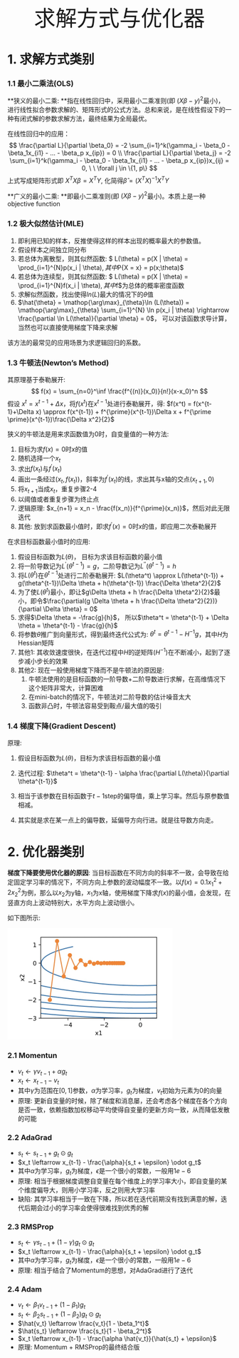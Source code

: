 <center><font size = 10>求解方式与优化器</font></center>

# 1. 求解方式类别

### 1.1 最小二乘法(OLS)

**狭义的最小二乘: **指在线性回归中，采用最小二乘准则(即 $(X \beta - y)^2$最小)， 进行线性拟合参数求解的、矩阵形式的公式方法。总和来说，是在线性假设下的一种有闭式解的参数求解方法，最终结果为全局最优。

在线性回归中的应用： 
$$
\frac{\partial L}{\partial \beta_0} = -2 \sum_{i=1}^k(\gamma_i - \beta_0 - \beta_1x_{i1} - ... - \beta_p x_{ip}) = 0 \\ 
\frac{\partial L}{\partial \beta_j} = -2 \sum_{i=1}^k(\gamma_i - \beta_0 - \beta_1x_{i1} - ... - \beta_p x_{ip})x_{ij} = 0, \ \ \forall j \in \{1, p\}
$$
上式写成矩阵形式即 $X^TX\beta = X^TY$, 化简得$\hat{\beta} = (X^TX)^{-1}X^TY$



**广义的最小二乘: **即最小二乘准则(即 $(X \beta - y)^2$最小)。本质上是一种objective function



### 1.2 极大似然估计(MLE)

1. 即利用已知的样本，反推使得这样的样本出现的概率最大的参数值。
2. 假设样本之间独立同分布
3. 若总体为离散型，则其似然函数: $ L(\theta) = p(X | \theta) = \prod_{i=1}^{N}p(x_i | \theta)$, 其中$P\{X = x\} = p(x;\theta)$
4. 若总体为连续型，则其似然函数:  $ L(\theta) = p(X | \theta) = \prod_{i=1}^{N}f(x_i | \theta)$, 其中$f$为总体的概率密度函数
5. 求解似然函数，找出使得$ln(L)$最大的情况下的$\theta$值
6. $\hat{\theta} = \mathop{\arg\max}_{\theta}\ln (L(\theta)) = \mathop{\arg\max}_{\theta} \sum_{i=1}^{N} \ln p(x_i | \theta) \rightarrow \frac{\partial \ln L(\theta)}{\partial \theta} = 0$， 可以对该函数求导计算，当然也可以直接使用梯度下降来求解

该方法的最常见的应用场景为求逻辑回归的系数。



### 1.3 牛顿法(Newton’s Method)

其原理基于泰勒展开: 
$$
f(x) = \sum_{n=0}^\inf \frac{f^{(n)}(x_0)}{n!}(x-x_0)^n
$$
假设 $x^{t} = x^{t-1} + \Delta x$，将$f(x^t)$在$x^{t-1}$处进行泰勒展开，得: $f(x^t) = f(x^{t-1}+\Delta x) \approx f(x^{t-1}) + f^{\prime}(x^{t-1})\Delta x + f^{\prime \prime}(x^{t-1})\frac{\Delta x^2}{2}$



狭义的牛顿法是用来求函数值为0时，自变量值的一种方法:

1. 目标为求$f(x)=0$时$x$的值
2. 随机选择一个$x_t$
3. 求出$f(x_t)$与$f ^{\prime}(x_t)$
4. 画出一条经过$(x_t, f(x_t))$，斜率为$f^{\prime}(x_t)$的线，求出其与x轴的交点$(x_{t+1}, 0)$
5. 将$x_{t+1}$当成$x_t$，重复步骤2-4
6. 以阈值或者重复步骤为终止点
7. 逻辑原理: $x_{n+1} = x_n - \frac{f(x_n)}{f^{\prime}(x_n)}$，然后对此无限迭代
8. 其他: 放到求函数最小值时，即求$f^{\prime}(x)=0$时$x$的值，即应用二次泰勒展开



在求目标函数最小值时的应用: 

1. 假设目标函数为$L(\theta)$， 目标为求该目标函数的最小值
2. 将一阶导数记为$L^{\prime}(\theta^{t-1}) = g$，二阶导数记为$L^{\prime \prime}(\theta^{t-1}) = h$
3. 将$L(\theta^t)$在$\theta^{t-1}$处进行二阶泰勒展开: $L(\theta^t) \approx L(\theta^{t-1}) + g(\theta^{t-1})\Delta \theta + h(\theta^{t-1}) \frac{\Delta \theta^2}{2}$
4. 为了使$L(\theta^t)$最小，即让$g\Delta \theta + h \frac{\Delta \theta^2}{2}$最小，即令$\frac{\partial(g \Delta \theta + h \frac{\Delta \theta^2}{2})}{\partial \Delta \theta} = 0$
5. 求得$\Delta \theta = -\frac{g}{h}$， 所以$\theta^t = \theta^{t-1} + \Delta \theta  = \theta^{t-1} - \frac{g}{h}$
6. 将参数$\theta$推广到向量形式，得到最终迭代公式为: $\theta^t = \theta^{t-1} - H^{-1}g$，其中$H$为Hessian矩阵
7. 其他1: 其收敛速度很快，在迭代过程中$H$的逆矩阵($H^{-1}$)在不断减小，起到了逐步减小步长的效果
8. 其他2: 现在一般使用梯度下降而不是牛顿法的原因是:
   1. 牛顿法使用的是目标函数的一阶导数+二阶导数进行求解，在高维情况下这个矩阵非常大，计算困难
   2. 在mini-batch的情况下，牛顿法对二阶导数的估计噪音太大
   3. 函数非凸时，牛顿法容易受到鞍点/最大值的吸引



### 1.4 梯度下降(Gradient Descent)

原理: 

1. 假设目标函数为$L(\theta)$，目标为求该目标函数的最小值
2. 迭代过程: $\theta^t = \theta^{t-1} - \alpha \frac{\partial L(\theta)}{\partial \theta^{t-1}}$

3. 相当于该参数在目标函数于$t-1$step的偏导值，乘上学习率。然后与原参数值相减。
4. 其实就是求在某一点上的偏导数，延偏导方向行进。就是往导数方向走。





# 2. 优化器类别

**梯度下降要使用优化器的原因**: 当目标函数在不同方向的斜率不一致，会导致在给定固定学习率的情况下，不同方向上参数的波动幅度不一致。以$f(x) = 0.1x_1^2 + 2x_2^2$为例，那么以$x_2$为y轴，$x_1$为x轴，使用梯度下降求$f(x)$的最小值，会发现，在竖直方向上波动特别大，水平方向上波动很小。

如下图所示: 

<img src="img/momentum_1.png" style="zoom:50%">

### 2.1 Momentun

- $v_t \leftarrow \gamma v_{t-1} + \alpha g_t$
- $x_t \leftarrow x_{t-1} - v_t$
- 其中$\gamma$为范围在$[0,1]$参数，$\alpha$为学习率，$g_t$为梯度，$v_t$初始为元素为0的向量
- 原理: 更新自变量的时候，除了梯度和消息屡，还会考虑各个梯度在各个方向是否一致，依赖指数加权移动平均使得自变量的更新方向一致，从而降低发散的可能



### 2.2 AdaGrad

- $s_t \leftarrow s_{t-1} + g_t \odot g_t$
- $x_t \leftarrow x_{t-1} - \frac{\alpha}{s_t + \epsilon} \odot g_t$
- 其中$\alpha$为学习率，$g_t$为梯度，$\epsilon$是一个很小的常数，一般用$1e-6$
- 原理: 相当于根据梯度调整自变量在每个维度上的学习率大小，即自变量的某个维度偏导大，则用小学习率，反之则用大学习率
- 缺陷: 其学习率相当于一致在下降，所以若在迭代前期没有找到满意的解，迭代后期会过小的学习率会使得很难找到优秀的解



### 2.3 RMSProp

- $s_t \leftarrow \gamma s_{t-1} + (1 - \gamma)g_t \odot g_t$
- $x_t \leftarrow x_{t-1} - \frac{\alpha}{s_t + \epsilon} \odot g_t$
- 其中$\alpha$为学习率，$g_t$为梯度，$\epsilon$是一个很小的常数，一般用$1e-6$
- 原理: 相当于结合了Momentum的思想，对AdaGrad进行了迭代



### 2.4 Adam

- $v_t \leftarrow \beta_1 v_{t-1} + (1 - \beta_1) g_t$
- $s_t \leftarrow \beta_2 s_{t-1} + (1 - \beta_2) g_t \odot g_t$
- $\hat{v_t} \leftarrow \frac{v_t}{1 - \beta_1^t}$
- $\hat{s_t} \leftarrow \frac{s_t}{1 - \beta_2^t}$
- $x_t \leftarrow x_{t-1} - \frac{\alpha \hat{v_t}}{\hat{s_t} + \epsilon}$
- 原理: Momentum + RMSProp的最终结合版











